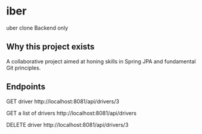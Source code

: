# iber
uber clone Backend only

## Why this project exists
A collaborative project aimed at honing skills in Spring JPA and fundamental Git principles.

## Endpoints
GET driver
http://localhost:8081/api/drivers/3

GET a list of drivers
http://localhost:8081/api/drivers

DELETE driver
http://localhost:8081/api/drivers/3
